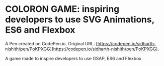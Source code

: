# COLORON GAME: inspiring developers to use SVG Animations, ES6 and Flexbox

A Pen created on CodePen.io. Original URL: [https://codepen.io/sidharth-nishith/pen/PoKPXGG](https://codepen.io/sidharth-nishith/pen/PoKPXGG).

A game made to inspire developers to use GSAP, ES6 and Flexbox
